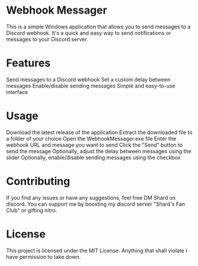 # Webhook Messager
This is a simple Windows application that allows you to send messages to a Discord webhook. It's a quick and easy way to send notifications or messages to your Discord server.

# Features
Send messages to a Discord webhook
Set a custom delay between messages
Enable/disable sending messages
Simple and easy-to-use interface
# Usage
Download the latest release of the application
Extract the downloaded file to a folder of your choice
Open the WebhookMessager.exe file
Enter the webhook URL and message you want to send
Click the "Send" button to send the message
Optionally, adjust the delay between messages using the slider
Optionally, enable/disable sending messages using the checkbox
# Contributing
If you find any issues or have any suggestions, feel free DM Shard on discord. You can support me by boosting my discord server "Shard's Fan Club" or gifting nitro.

# License
This project is licensed under the MIT License. Anything that shall violate I have permission to take down.
